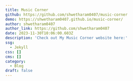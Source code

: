 ```yaml
---
title: Music Corner
github: https://github.com/shwetharam0407/music-corner
demo: https://shwetharam0407.github.io/music-corner/
author: shwetharam0407
author_link: https://github.com/shwetharam0407
date: 2023-11-30T10:06:00.603Z
description: 'Check out My Music Corner website here:'
ssg:
  - Jekyll
css: []
cms: []
category:
  - Blog
draft: false
---
```

